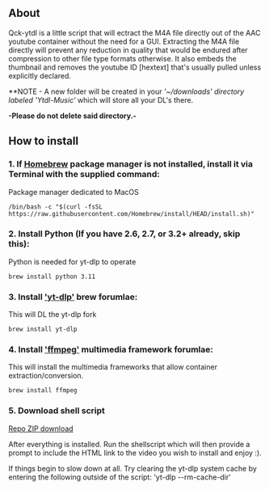 ## About

Qck-ytdl is a little script that will ectract the M4A file directly out of the AAC youtube container without the need for a GUI. Extracting the M4A file directly will prevent any reduction in quality that would be endured after compression to other file type formats otherwise. It also embeds the thumbnail and removes the youtube ID [hextext] that's usually pulled unless explicitly declared. 

**NOTE - A new folder will be created in your *'~/downloads' directory labeled 'Ytdl-Music'* which will store all your DL's there. 

****-Please do not delete said directory.-**** 



## How to install

### 1. If [Homebrew](https://brew.sh/) package manager is not installed, install it via Terminal with the supplied command: 
Package manager dedicated to MacOS

`/bin/bash -c "$(curl -fsSL https://raw.githubusercontent.com/Homebrew/install/HEAD/install.sh)"`


### 2. Install Python (If you have 2.6, 2.7, or 3.2+ already, skip this):
Python is needed for yt-dlp to operate

`brew install python 3.11`



### 3. Install ['yt-dlp'](https://github.com/yt-dlp/yt-dlp) brew forumlae:
This will DL the yt-dlp fork

`brew install yt-dlp`


### 4. Install ['ffmpeg'](https://ffmpeg.org/) multimedia framework forumlae:
This will install the multimedia frameworks that allow container extraction/conversion.

`brew install ffmpeg`


### 5. Download shell script
[Repo ZIP download](https://github.com/arg-mp3/qck-ytdl/archive/refs/heads/main.zip)


After everything is installed. Run the shellscript which will then provide a prompt to include the HTML link to the video you wish to install and enjoy :). 


If things begin to slow down at all. Try clearing the yt-dlp system cache by entering the following outside of the script: 'yt-dlp --rm-cache-dir'
